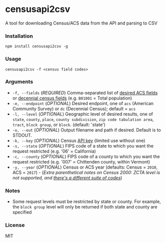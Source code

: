 # censusapi2csv
A tool for downloading Census/ACS data from the API and parsing to CSV

### Installation
`npm install censusapi2csv -g`

### Usage
`censusapi2csv -f <census field codes>`

### Arguments
* `-f, --fields` (_REQUIRED_) Comma-separated list of [desired ACS fields](https://api.census.gov/data/2015/acs/acs5/variables.html) or [decennial census fields](https://api.census.gov/data/2010/sf1/variables.html) (e.g. `B01001` = Total population)
* `-e, --endpoint` (_OPTIONAL_) Desired endpoint, one of `acs` (American Community Survey) or `dc` (Decennial Census); default = `acs`
* `-l, --level` (_OPTIONAL_) Geographic level of desired results, one of `state`, `county`, `place`, `county subdivision`, `zip code tabulation area`, `tract`, `block group`, or `block`. (default: 'state')
* `-o, --out` (_OPTIONAL_) Output filename and path if desired. Default is to STDOUT.
* `-k, --key` (_OPTIONAL_) Census [API key](https://api.census.gov/data/key_signup.html) (limited use without one)
* `-s, --state` (_OPTIONAL_) FIPS code of a state to which you want the request restricted (e.g. '06' = California)
* `-c, --county` (_OPTIONAL_) FIPS code of a county to which you want the request restricted (e.g. '007' = Chittenden county, within Vermont)
* `-y, --year` (_OPTIONAL_) Census or ACS year (defaults: Census = `2010`, ACS = `2017`) - (_Extra parenthetical notes on Census 2000: ZCTA level is not supported, and [there's a different suite of codes](https://api.census.gov/data/2000/sf1/variables.html)_)

### Notes
* Some request levels must be restricted by state or county. For example, the `block group` level will only be returned if both state and county are specified

### License

MIT
